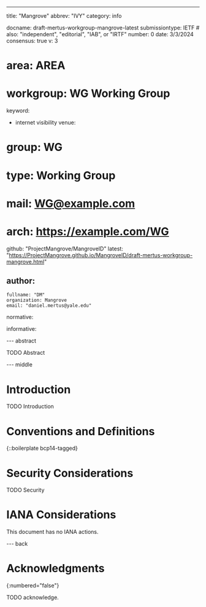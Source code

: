 ---
title: "Mangrove"
abbrev: "IVY"
category: info

docname: draft-mertus-workgroup-mangrove-latest
submissiontype: IETF  # also: "independent", "editorial", "IAB", or "IRTF"
number: 0
date: 3/3/2024
consensus: true
v: 3
# area: AREA
# workgroup: WG Working Group
keyword:
 - internet visibility
venue:
#  group: WG
#  type: Working Group
#  mail: WG@example.com
#  arch: https://example.com/WG
  github: "ProjectMangrove/MangroveID"
  latest: "https://ProjectMangrove.github.io/MangroveID/draft-mertus-workgroup-mangrove.html"

author:
 -
    fullname: "DM"
    organization: Mangrove
    email: "daniel.mertus@yale.edu"

normative:

informative:


--- abstract

TODO Abstract


--- middle

# Introduction

TODO Introduction


# Conventions and Definitions

{::boilerplate bcp14-tagged}


# Security Considerations

TODO Security


# IANA Considerations

This document has no IANA actions.


--- back

# Acknowledgments
{:numbered="false"}

TODO acknowledge.

